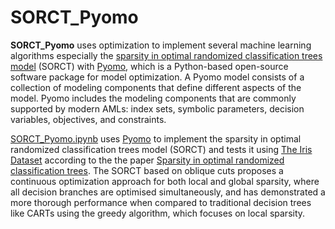 # SORCT_Pyomo

**SORCT_Pyomo** uses optimization to implement several machine learning algorithms especially the [sparsity in optimal randomized classification trees model](https://idus.us.es/handle/11441/107840) (SORCT) with [Pyomo](http://www.pyomo.org/), which is a Python-based open-source software package for model optimization. A Pyomo model consists of a collection of modeling components that define different aspects of the model. Pyomo includes the modeling components that are commonly supported by modern AMLs: index sets, symbolic parameters, decision variables, objectives, and constraints.

[SORCT_Pyomo.ipynb](https://github.com/MIsaiko/SORCT_Pyomo/blob/main/SORCT_Pyomo.ipynb) uses [Pyomo](http://www.pyomo.org/) to implement the sparsity in optimal randomized classification trees model (SORCT) and tests it using [The Iris Dataset](https://scikit-learn.org/stable/auto_examples/datasets/plot_iris_dataset.html) according to the the paper [Sparsity in optimal randomized classification trees](https://idus.us.es/handle/11441/107840). The SORCT based on oblique cuts proposes a continuous optimization approach for both local and global sparsity, where all decision branches are optimised simultaneously, and has demonstrated a more thorough performance when compared to traditional decision trees like CARTs using the greedy algorithm, which focuses on local sparsity.